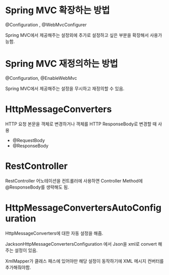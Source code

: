 # Spring MVC 확장하는 방법
@Configuration , @WebMvcConfigurer

Spring MVC에서 제공해주는 설정외에 추가로 설정하고 싶은 부분을 확장해서 사용가능함.

# Spring MVC 재정의하는 방법
@Configuration, @EnableWebMvc

Spring MVC에서 제공해주는 설정을 무시하고 재정의할 수 있음.

# HttpMessageConverters
HTTP 요청 본문을 객체로 변경하거나
객체를 HTTP ResponseBody로 변경할 때 사용
- @RequestBody
- @ResponseBody

# RestController
RestController 어노테이션을 컨트롤러에 사용하면 
Controller Method에 @ResponseBody를 생략해도 됨.

# HttpMessageConvertersAutoConfiguration
HttpMessageConverters에 대한 자동 설정을 해줌.

JacksonHttpMessageConvertersConfiguration 에서 Json을 xml로 convert 해주는 설정이 있음. 

XmlMapper가 클래스 패스에 있어야만 해당 설정이 동작하기에 XML 메시지 컨버터를 추가해줘야함.

